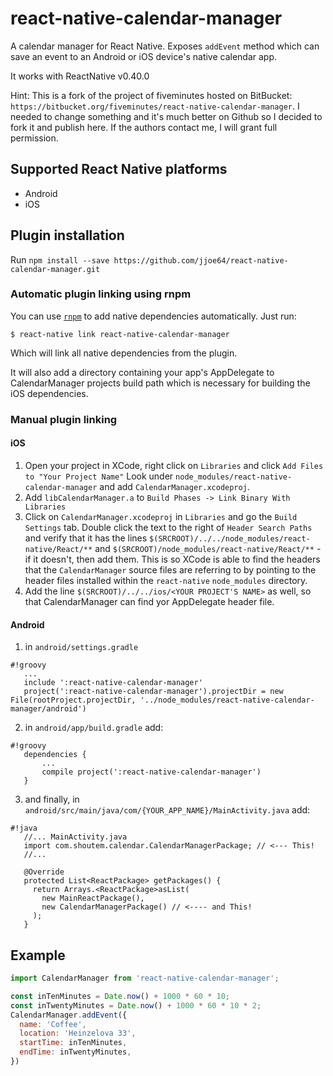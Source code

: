 # react-native-calendar-manager

A calendar manager for React Native.
Exposes `addEvent` method which can save an event to an Android or iOS device's native calendar app.

It works with ReactNative v0.40.0

Hint: This is a fork of the project of fiveminutes hosted on BitBucket: `https://bitbucket.org/fiveminutes/react-native-calendar-manager`. I needed to change something and it's much better on Github so I decided to fork it and publish here. If the authors contact me, I will grant full permission.

## Supported React Native platforms

- Android
- iOS

## Plugin installation

Run `npm install --save https://github.com/jjoe64/react-native-calendar-manager.git`

### Automatic plugin linking using rnpm

You can use [`rnpm`](https://github.com/rnpm/rnpm) to add native dependencies automatically.
Just run:

`$ react-native link react-native-calendar-manager`

Which will link all native dependencies from the plugin.

It will also add a directory containing your app's AppDelegate to CalendarManager projects build path which is necessary for building the iOS dependencies.

### Manual plugin linking

#### iOS

1. Open your project in XCode, right click on `Libraries` and click `Add
   Files to "Your Project Name"` Look under `node_modules/react-native-calendar-manager` and add `CalendarManager.xcodeproj`.  
2. Add `libCalendarManager.a` to `Build Phases -> Link Binary With Libraries`
3. Click on `CalendarManager.xcodeproj` in `Libraries` and go the `Build
   Settings` tab. Double click the text to the right of `Header Search
   Paths` and verify that it has the lines `$(SRCROOT)/../../node_modules/react-native/React/**` and `$(SRCROOT)/node_modules/react-native/React/**` - if it
   doesn't, then add them. This is so XCode is able to find the headers that
   the `CalendarManager` source files are referring to by pointing to the
   header files installed within the `react-native` `node_modules`
   directory.
4. Add the line `$(SRCROOT)/../../ios/<YOUR PROJECT'S NAME>` as well, so that CalendarManager can find yor AppDelegate header file.
   
#### Android

1. in `android/settings.gradle`   
```
#!groovy
   ...
   include ':react-native-calendar-manager'
   project(':react-native-calendar-manager').projectDir = new File(rootProject.projectDir, '../node_modules/react-native-calendar-manager/android')

```

2. in `android/app/build.gradle` add:
```
#!groovy
   dependencies {
       ...
       compile project(':react-native-calendar-manager')
   }
```

3. and finally, in `android/src/main/java/com/{YOUR_APP_NAME}/MainActivity.java` add:
   
```
#!java
   //... MainActivity.java
   import com.shoutem.calendar.CalendarManagerPackage; // <--- This!
   //...

   @Override
   protected List<ReactPackage> getPackages() {
     return Arrays.<ReactPackage>asList(
       new MainReactPackage(),
       new CalendarManagerPackage() // <---- and This!
     );
   }

```


## Example
```javascript
import CalendarManager from 'react-native-calendar-manager';

const inTenMinutes = Date.now() + 1000 * 60 * 10;
const inTwentyMinutes = Date.now() + 1000 * 60 * 10 * 2;
CalendarManager.addEvent({
  name: 'Coffee',
  location: 'Heinzelova 33',
  startTime: inTenMinutes,
  endTime: inTwentyMinutes,
})


```
